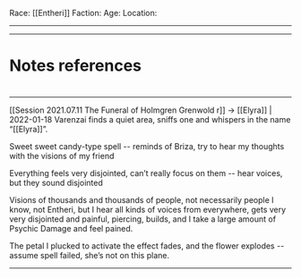 Race: [[Entheri]]
Faction:
Age:
Location:



---
---
# Notes references

#
---

[[Session 2021.07.11 The Funeral of Holmgren Grenwold r]] -> [[Elyra]] | 2022-01-18
Varenzai finds a quiet area, sniffs one and whispers in the name “[[Elyra]]”.

Sweet sweet candy-type spell -- reminds of Briza, try to hear my thoughts with the visions of my friend

Everything feels very disjointed, can’t really focus on them -- hear voices, but they sound disjointed

Visions of thousands and thousands of people, not necessarily people I know, not Entheri, but I hear all kinds of voices from everywhere, gets very very disjointed and painful, piercing, builds, and I take a large amount of Psychic Damage and feel pained.

The petal I plucked to activate the effect fades, and the flower explodes -- assume spell failed, she’s not on this plane.

---
